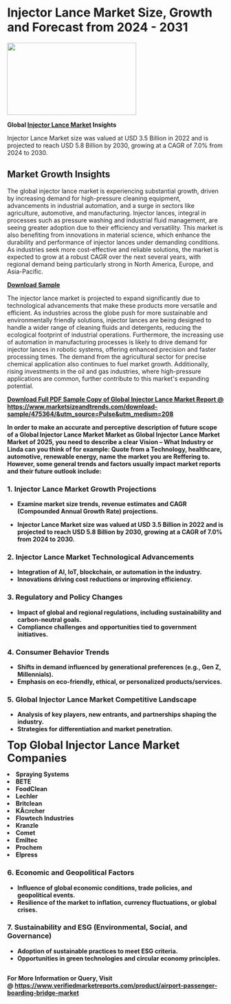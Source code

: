 <H1>Injector Lance Market Size, Growth and Forecast from 2024 - 2031</H1><img class="aligncenter size-medium wp-image-584254" src="https://thirdeyenews.in/wp-content/uploads/2024/09/Global-Market-Research-300x168.jpeg" alt="" width="300" height="168" /><p><strong>Global&nbsp;<a href="https://www.marketsizeandtrends.com/download-sample/475364/&amp;utm_source=Pulse&amp;utm_medium=208">Injector Lance Market</a> Insights</strong></p><p>Injector Lance Market size was valued at USD 3.5 Billion in 2022 and is projected to reach USD 5.8 Billion by 2030, growing at a CAGR of 7.0% from 2024 to 2030.</p><p><h2>Market Growth Insights</h2> <p>The global injector lance market is experiencing substantial growth, driven by increasing demand for high-pressure cleaning equipment, advancements in industrial automation, and a surge in sectors like agriculture, automotive, and manufacturing. Injector lances, integral in processes such as pressure washing and industrial fluid management, are seeing greater adoption due to their efficiency and versatility. This market is also benefiting from innovations in material science, which enhance the durability and performance of injector lances under demanding conditions. As industries seek more cost-effective and reliable solutions, the market is expected to grow at a robust CAGR over the next several years, with regional demand being particularly strong in North America, Europe, and Asia-Pacific.</p> <p><strong><a href="#">Download Sample</a></strong></p> <p>The injector lance market is projected to expand significantly due to technological advancements that make these products more versatile and efficient. As industries across the globe push for more sustainable and environmentally friendly solutions, injector lances are being designed to handle a wider range of cleaning fluids and detergents, reducing the ecological footprint of industrial operations. Furthermore, the increasing use of automation in manufacturing processes is likely to drive demand for injector lances in robotic systems, offering enhanced precision and faster processing times. The demand from the agricultural sector for precise chemical application also continues to fuel market growth. Additionally, rising investments in the oil and gas industries, where high-pressure applications are common, further contribute to this market's expanding potential. <p><strong><a href="#"></p><p><span class=""><strong>Download Full PDF Sample Copy of Global Injector Lance Market Report</strong> @ <a href="https://www.marketsizeandtrends.com/download-sample/475364/&amp;utm_source=Pulse&amp;utm_medium=208" target="_blank">https://www.marketsizeandtrends.com/download-sample/475364/&amp;utm_source=Pulse&amp;utm_medium=208</a></span></p><p>In order to make an accurate and perceptive description of future scope of a Global&nbsp;Injector Lance Market Market as Global&nbsp;Injector Lance Market Market of 2025, you need to describe a clear Vision &ndash; What Industry or Linda can you think of for example: Quote from a Technology, healthcare, automotive, renewable energy, name the market you are Reffering to. However, some general trends and factors usually impact market reports and their future outlook include:</p><h3>1.&nbsp;<strong>Injector Lance Market Growth Projections</strong></h3><ul><li>Examine market size trends, revenue estimates and CAGR (Compounded Annual Growth Rate) projections.</li><li><p>Injector Lance Market size was valued at USD 3.5 Billion in 2022 and is projected to reach USD 5.8 Billion by 2030, growing at a CAGR of 7.0% from 2024 to 2030.</p></li></ul><h3>2.&nbsp;<strong>Injector Lance Market Technological Advancements</strong></h3><ul><li>Integration of AI, IoT, blockchain, or automation in the industry.</li><li>Innovations driving cost reductions or improving efficiency.</li></ul><h3>3.&nbsp;<strong>Regulatory and Policy Changes</strong></h3><ul><li>Impact of global and regional regulations, including sustainability and carbon-neutral goals.</li><li>Compliance challenges and opportunities tied to government initiatives.</li></ul><h3>4.&nbsp;<strong>Consumer Behavior Trends</strong></h3><ul><li>Shifts in demand influenced by generational preferences (e.g., Gen Z, Millennials).</li><li>Emphasis on eco-friendly, ethical, or personalized products/services.</li></ul><h3>5.&nbsp;<strong>Global Injector Lance Market Competitive Landscape</strong></h3><ul><li>Analysis of key players, new entrants, and partnerships shaping the industry.</li><li>Strategies for differentiation and market penetration.</li></ul><p data-pm-slice="1 1 []"><span style="color: inherit; font-family: inherit; font-size: 25px;">Top Global Injector Lance Market Companies</span></p><div class="" data-test-id=""><p><li>Spraying Systems</li><li> BETE</li><li> FoodClean</li><li> Lechler</li><li> Britclean</li><li> KÃ¤rcher</li><li> Flowtech Industries</li><li> Kranzle</li><li> Comet</li><li> Emiltec</li><li> Prochem</li><li> Elpress</li></p></div><h3>6.&nbsp;<strong>Economic and Geopolitical Factors</strong></h3><ul><li>Influence of global economic conditions, trade policies, and geopolitical events.</li><li>Resilience of the market to inflation, currency fluctuations, or global crises.</li></ul><h3>7.&nbsp;<strong>Sustainability and ESG (Environmental, Social, and Governance)</strong></h3><ul><li>Adoption of sustainable practices to meet ESG criteria.</li><li>Opportunities in green technologies and circular economy principles.</li></ul><h2><strong style="font-size: 14px;">For More Information or Query, Visit @&nbsp;</strong><a style="background-color: #ffffff; font-size: 14px;" href="https://www.marketsizeandtrends.com/report/injector-lance-market/" target="_blank">https://www.verifiedmarketreports.com/product/airport-passenger-boarding-bridge-market</a></h2>
